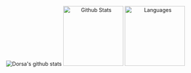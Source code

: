 <div align = "center">
  
![Dorsa's github stats](https://github-readme-stats.vercel.app/api?username=DorsaRoh&theme=dark&show_icons=true) 
<img height="160px" src="https://github-readme-stats.vercel.app/api?username=DorsaRoh&include_all_commits=true&count_private=true&show_icons=true&line_height=20&title_color=7A7ADB&icon_color=2234AE&text_color=D3D3D3&bg_color=0,000000,130F40" alt="Github Stats"/>
<img height="160px" src="https://github-readme-stats-eight-theta.vercel.app/api/top-langs/?username=DorsaRoh&layout=compact&langs_count=8&theme=algolia" alt="Languages"/>
</div>
